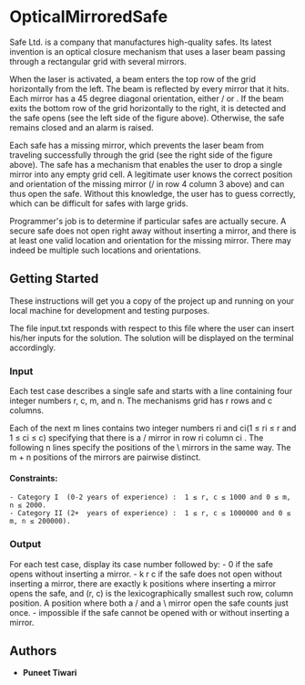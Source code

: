 # OpticalMirroredSafe

Safe Ltd. is a company that manufactures high-quality safes. Its latest invention is an optical closure mechanism that uses a laser beam passing through a rectangular grid with several mirrors. 

When the laser is activated, a beam enters the top row of the grid horizontally from the left. The beam is reflected by every mirror that it hits. Each mirror has a 45 degree diagonal orientation, either / or \. If the beam exits the bottom row of the grid horizontally to the right, it is detected and the safe opens (see the left side of the figure above). Otherwise, the safe remains closed and an alarm is raised.

Each safe has a missing mirror, which prevents the laser beam from traveling successfully through the grid (see the right side of the figure above). The safe has a mechanism that enables the user to drop a single mirror into any empty grid cell. A legitimate user knows the correct position and orientation of the missing mirror (/ in row 4 column 3 above) and can thus open the safe. Without this knowledge, the user has to guess correctly, which can be difficult for safes with large grids.

Programmer's job is to determine if particular safes are actually secure. A secure safe does not open right away without inserting a mirror, and there is at least one valid location and orientation for the missing mirror. There may indeed be multiple such locations and orientations.


## Getting Started

These instructions will get you a copy of the project up and running on your local machine for development and testing purposes.

The file input.txt responds with respect to this file where the user can insert his/her inputs for the solution. The solution will be displayed on the terminal accordingly.

### Input
Each test case describes a single safe and starts with a line containing four integer numbers r, c, m, and n. The mechanisms grid has r rows and c columns.

Each of the next m lines contains two integer numbers ri and ci(1 ≤ ri ≤ r and 1 ≤ ci ≤ c) specifying that there is a / mirror in row ri column ci . The following n lines specify the positions of the \ mirrors in the same way. The m + n positions of the mirrors are pairwise distinct.

#### Constraints: 
	- Category I  (0-2 years of experience) :  1 ≤ r, c ≤ 1000 and 0 ≤ m, n ≤ 2000.
	- Category II (2+  years of experience) :  1 ≤ r, c ≤ 1000000 and 0 ≤ m, n ≤ 200000).

### Output
For each test case, display its case number followed by:
	- 0 if the safe opens without inserting a mirror.
	- k r c if the safe does not open without inserting a mirror, there are exactly k positions where inserting a mirror opens the safe, and (r, c) is the lexicographically smallest such row, column position. A position where both a / and a \ mirror open the safe counts just once.
	- impossible if the safe cannot be opened with or without inserting a mirror. 


## Authors

* **Puneet Tiwari**
